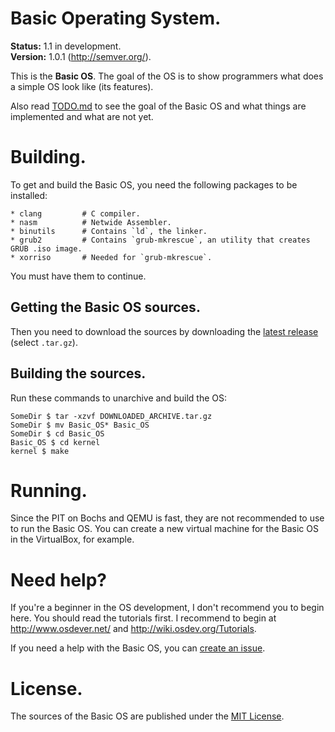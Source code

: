 Basic Operating System.
=======================

**Status:** 1.1 in development.<br>
**Version:** 1.0.1 (http://semver.org/).

This is the **Basic OS**. The goal of the OS is to show programmers what does
a simple OS look like (its features).

Also read [TODO.md](https://github.com/ExeTwezz/Basic_OS/blob/master/TODO.md)
to see the goal of the Basic OS and what things are implemented and what are
not yet.

Building.
=========

To get and build the Basic OS, you need the following packages to be installed:

```
* clang			# C compiler.
* nasm			# Netwide Assembler.
* binutils		# Contains `ld`, the linker.
* grub2			# Contains `grub-mkrescue`, an utility that creates GRUB .iso image.
* xorriso		# Needed for `grub-mkrescue`.
```

You must have them to continue.

## Getting the Basic OS sources.

Then you need to download the sources by downloading the
[latest release](https://github.com/ExeTwezz/Basic_OS/releases/latest)
(select `.tar.gz`).

## Building the sources.

Run these commands to unarchive and build the OS:

```
SomeDir $ tar -xzvf DOWNLOADED_ARCHIVE.tar.gz
SomeDir $ mv Basic_OS* Basic_OS
SomeDir $ cd Basic_OS
Basic_OS $ cd kernel
kernel $ make
```

Running.
========

Since the PIT on Bochs and QEMU is fast, they are not recommended to use to run the Basic OS. You can create a new
virtual machine for the Basic OS in the VirtualBox, for example.

Need help?
==========

If you're a beginner in the OS development, I don't recommend you to begin
here. You should read the tutorials first. I recommend to begin at
http://www.osdever.net/ and http://wiki.osdev.org/Tutorials.

If you need a help with the Basic OS, you can
[create an issue](https://github.com/ExeTwezz/Basic_OS/issues/new).

License.
========

The sources of the Basic OS are published under the
[MIT License](http://choosealicense.com/licenses/mit/).
